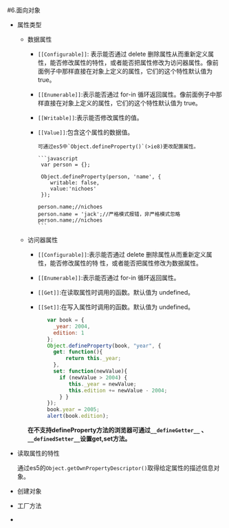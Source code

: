 #6.面向对象

- 属性类型
  
  - 数据属性 
    
     - `[[Configurable]]`: 表示能否通过 delete 删除属性从而重新定义属性，能否修改属性的特性，或者能否把属性修改为访问器属性。像前面例子中那样直接在对象上定义的属性，它们的这个特性默认值为 true。
     - `[[Enumerable]]`:表示能否通过 for-in 循环返回属性。像前面例子中那样直接在对象上定义的属性，它们的这个特性默认值为 true。
     - `[[Writable]]`:表示能否修改属性的值。
     - `[[Value]]`:包含这个属性的数据值。

           可通过es5中`Object.defineProperty()`(>ie8)更改配置属性。
     
           ```javascript
            var person = {};
    
            Object.defineProperty(person, 'name', {
               writable: false,
               value:'nichoes'
            });
    
           person.name;//nichoes
           person.name = 'jack';//严格模式报错，非严格模式忽略
           person.name;//nichoes
           ```
           
  - 访问器属性
    
     - `[[Configurable]]`:表示能否通过 delete 删除属性从而重新定义属性，能否修改属性的特 性，或者能否把属性修改为数据属性。
     - `[[Enumerable]]`:表示能否通过 for-in 循环返回属性。
     - `[[Get]]`:在读取属性时调用的函数。默认值为 undefined。
     - `[[Set]]`:在写入属性时调用的函数。默认值为 undefined。

     
          ```javascript
             var book = {               _year: 2004,               edition: 1 
             };             Object.defineProperty(book, "year", {               get: function(){                   return this._year;               },               set: function(newValue){                 if (newValue > 2004) {                    this._year = newValue;                    this.edition += newValue - 2004;                 } }             });             book.year = 2005; 
             alert(book.edition);
          ```
     
     **在不支持defineProperty方法的浏览器可通过`__defineGetter__`
     、`__definedSetter__`设置get,set方法。**
     
 - 读取属性的特性

     通过es5的`Object.getOwnPropertyDescriptor()`取得给定属性的描述信息对象。
     
 
-  创建对象

  - 工厂方法
  - 
     
     

